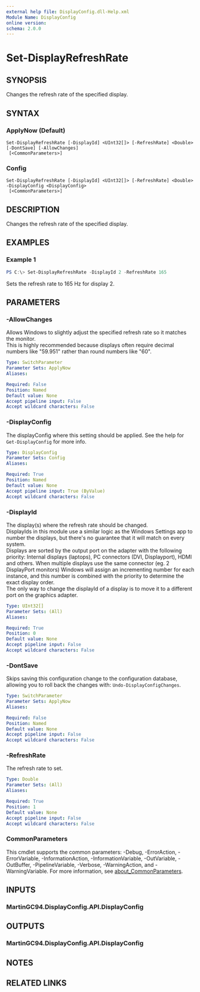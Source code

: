 ```yaml
---
external help file: DisplayConfig.dll-Help.xml
Module Name: DisplayConfig
online version:
schema: 2.0.0
---
```


# Set-DisplayRefreshRate

## SYNOPSIS
Changes the refresh rate of the specified display.

## SYNTAX

### ApplyNow (Default)
```
Set-DisplayRefreshRate [-DisplayId] <UInt32[]> [-RefreshRate] <Double> [-DontSave] [-AllowChanges]
 [<CommonParameters>]
```

### Config
```
Set-DisplayRefreshRate [-DisplayId] <UInt32[]> [-RefreshRate] <Double> -DisplayConfig <DisplayConfig>
 [<CommonParameters>]
```

## DESCRIPTION
Changes the refresh rate of the specified display.

## EXAMPLES

### Example 1
```powershell
PS C:\> Set-DisplayRefreshRate -DisplayId 2 -RefreshRate 165
```

Sets the refresh rate to 165 Hz for display 2.

## PARAMETERS

### -AllowChanges
Allows Windows to slightly adjust the specified refresh rate so it matches the monitor.  
This is highly recommended because displays often require decimal numbers like "59.951" rather than round numbers like "60".

```yaml
Type: SwitchParameter
Parameter Sets: ApplyNow
Aliases:

Required: False
Position: Named
Default value: None
Accept pipeline input: False
Accept wildcard characters: False
```

### -DisplayConfig
The displayConfig where this setting should be applied. See the help for `Get-DisplayConfig` for more info.

```yaml
Type: DisplayConfig
Parameter Sets: Config
Aliases:

Required: True
Position: Named
Default value: None
Accept pipeline input: True (ByValue)
Accept wildcard characters: False
```

### -DisplayId
The display(s) where the refresh rate should be changed.  
DisplayIds in this module use a similar logic as the Windows Settings app to number the displays, but there's no guarantee that it will match on every system.  
Displays are sorted by the output port on the adapter with the following priority: Internal displays (laptops), PC connectors (DVI, Displayport), HDMI and others.
When multiple displays use the same connector (eg. 2 DisplayPort monitors) Windows will assign an incrementing number for each instance, and this number is combined with the priority to determine the exact display order.  
The only way to change the displayId of a display is to move it to a different port on the graphics adapter.

```yaml
Type: UInt32[]
Parameter Sets: (All)
Aliases:

Required: True
Position: 0
Default value: None
Accept pipeline input: False
Accept wildcard characters: False
```

### -DontSave
Skips saving this configuration change to the configuration database, allowing you to roll back the changes with: `Undo-DisplayConfigChanges`.

```yaml
Type: SwitchParameter
Parameter Sets: ApplyNow
Aliases:

Required: False
Position: Named
Default value: None
Accept pipeline input: False
Accept wildcard characters: False
```

### -RefreshRate
The refresh rate to set.

```yaml
Type: Double
Parameter Sets: (All)
Aliases:

Required: True
Position: 1
Default value: None
Accept pipeline input: False
Accept wildcard characters: False
```

### CommonParameters
This cmdlet supports the common parameters: -Debug, -ErrorAction, -ErrorVariable, -InformationAction, -InformationVariable, -OutVariable, -OutBuffer, -PipelineVariable, -Verbose, -WarningAction, and -WarningVariable. For more information, see [about_CommonParameters](http://go.microsoft.com/fwlink/?LinkID=113216).

## INPUTS

### MartinGC94.DisplayConfig.API.DisplayConfig

## OUTPUTS

### MartinGC94.DisplayConfig.API.DisplayConfig

## NOTES

## RELATED LINKS
